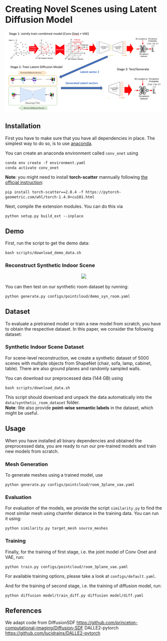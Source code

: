 # Creating Novel Scenes using Latent Diffusion Model

<div style="text-align: center">
<img src="media/3e536386519667cdb7d62d2fc2326e2.png" width="600"/>
</div>


## Installation
First you have to make sure that you have all dependencies in place.
The simplest way to do so, is to use [anaconda](https://www.anaconda.com/). 

You can create an anaconda environment called `conv_onet` using
```
conda env create -f environment.yaml
conda activate conv_onet
```
**Note**: you might need to install **torch-scatter** mannually following [the official instruction](https://github.com/rusty1s/pytorch_scatter#pytorch-140):
```
pip install torch-scatter==2.0.4 -f https://pytorch-geometric.com/whl/torch-1.4.0+cu101.html
```

Next, compile the extension modules.
You can do this via
```
python setup.py build_ext --inplace
```

## Demo
First, run the script to get the demo data:
```
bash scripts/download_demo_data.sh
```


### Reconstruct Synthetic Indoor Scene
<div style="text-align: center">
<img src="media/demo_syn_room.gif" width="600"/>
</div>

You can then test on our synthetic room dataset by running: 
```
python generate.py configs/pointcloud/demo_syn_room.yaml
```
## Dataset

To evaluate a pretrained model or train a new model from scratch, you have to obtain the respective dataset.
In this paper, we consider the following dataset:

### Synthetic Indoor Scene Dataset
For scene-level reconstruction, we create a synthetic dataset of 5000
scenes with multiple objects from ShapeNet (chair, sofa, lamp, cabinet, table). There are also ground planes and randomly sampled walls.

You can download our preprocessed data (144 GB) using

```
bash scripts/download_data.sh
```

This script should download and unpack the data automatically into the `data/synthetic_room_dataset` folder.  
**Note**: We also provide **point-wise semantic labels** in the dataset, which might be useful.


## Usage
When you have installed all binary dependencies and obtained the preprocessed data, you are ready to run our pre-trained models and train new models from scratch.

### Mesh Generation
To generate meshes using a trained model, use
```
python generate.py configs/pointcloud/room_3plane_vae.yaml
```

### Evaluation
For evaluation of the models, we provide the script `similarity.py` to find the most similar mesh using chamfer distance in the training data. You can run it using:
```
python similarity.py target_mesh source_meshes
```

### Training
Finally, for the training of first stage, i.e. the joint model of Conv Onet and VAE, run:
```
python train.py configs/pointcloud/room_3plane_vae.yaml
```
For available training options, please take a look at `configs/default.yaml`.

And for the training of second stage, i.e. the training of diffusion model, run:

```
python diffusion model/train_diff.py diffusion model/diff.yaml
```

## References
We adapt code from
DiffusionSDF https://github.com/princeton-computational-imaging/Diffusion-SDF
DALLE2-pytorch https://github.com/lucidrains/DALLE2-pytorch
